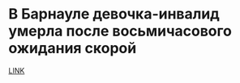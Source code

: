 # В Барнауле девочка-инвалид умерла после восьмичасового ожидания скорой



[LINK](https://varlamov.ru/2491957.html)